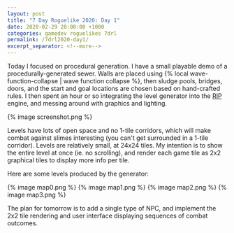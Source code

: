 ```yaml
---
layout: post
title: "7 Day Roguelike 2020: Day 1"
date: 2020-02-29 20:00:00 +1000
categories: gamedev roguelikes 7drl
permalink: /7drl2020-day1/
excerpt_separator: <!--more-->
---
```


Today I focused on procedural generation. I have a small playable demo of a
procedurally-generated sewer. Walls are placed using
{% local wave-function-collapse | wave function collapse %},
then sludge pools, bridges, doors, and the start and goal locations are chosen
based on hand-crafted rules. I then spent an hour or so integrating the level
generator into the [RIP](https://github.com/gridbugs/rip) engine, and messing
around with graphics and lighting.

{% image screenshot.png %}

<!--more-->

Levels have lots of open space and no 1-tile corridors, which will make combat
against slimes interesting (you can't get surrounded in a 1-tile corridor).
Levels are relatively small, at 24x24 tiles. My intention is to
show the entire level at once (ie. no scrolling), and render each game tile
as 2x2 graphical tiles to display more info per tile.

Here are some levels produced by the generator:

{% image map0.png %}
{% image map1.png %}
{% image map2.png %}
{% image map3.png %}

The plan for tomorrow is to add a single type of NPC, and implement the 2x2
tile rendering and user interface displaying sequences of combat outcomes.
